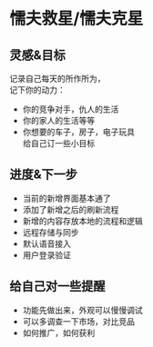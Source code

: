 # 懦夫救星/懦夫克星

## 灵感&目标
记录自己每天的所作所为，  
记下你的动力：
* 你的竞争对手，仇人的生活
* 你的家人的生活等等
* 你想要的车子，房子，电子玩具  
给自己订一些小目标

## 进度&下一步
* 当前的新增界面基本通了
* 添加了新增之后的刷新流程
* 新增的内容存放本地的流程和逻辑
* 远程存储与同步
* 默认语音接入
* 用户登录验证

## 给自己对一些提醒
* 功能先做出来，外观可以慢慢调试
* 可以多调查一下市场，对比竞品
* 如何推广，如何获利

